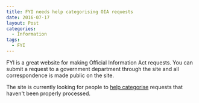 ```yaml
---
title: FYI needs help categorising OIA requests
date: 2016-07-17
layout: Post
categories:
  - Information
tags:
  - FYI
---
```


FYI is a great website for making Official Information Act requests. You can submit a request to a government department through the site and all correspondence is made public on the site.

<!-- more -->

The site is currently looking for people to [help categorise](https://www.fyi.org.nz/categorise/play) requests that haven't been properly processed.
